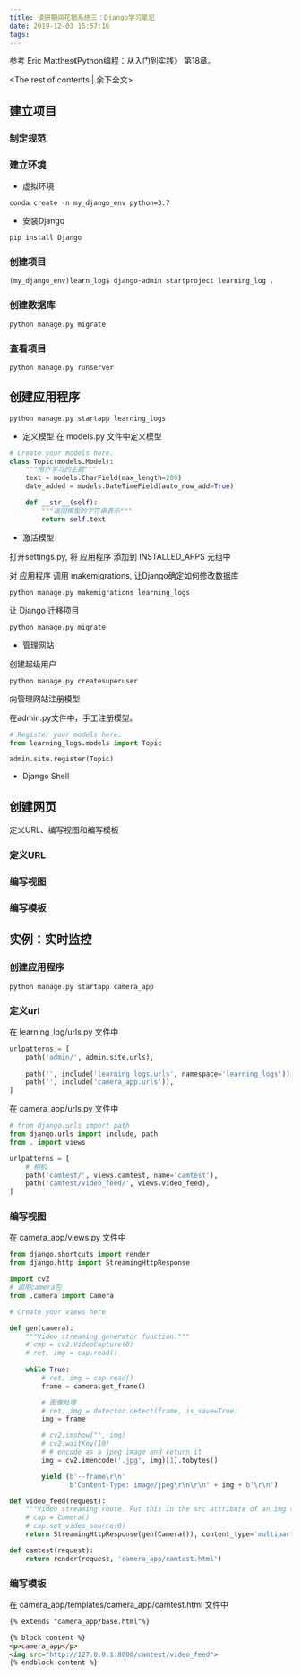 ```yaml
---
title: 读研期间花销系统三：Django学习笔记
date: 2019-12-03 15:57:16
tags:
---
```


参考 Eric Matthes《Python编程：从入门到实践》 第18章。

<!-- more -->
<The rest of contents | 余下全文>

## 建立项目

### 制定规范

### 建立环境
* 虚拟环境
``` shell
conda create -n my_django_env python=3.7
```
* 安装Django
``` shell
pip install Django
```
### 创建项目
``` shell
(my_django_env)learn_log$ django-admin startproject learning_log .
```
### 创建数据库
``` shell
python manage.py migrate
```

### 查看项目
``` shell
python manage.py runserver
```

## 创建应用程序
``` shell
python manage.py startapp learning_logs
```

* 定义模型
在 models.py 文件中定义模型
``` python
# Create your models here.
class Topic(models.Model):
    """用户学习的主题"""
    text = models.CharField(max_length=200)
    date_added = models.DateTimeField(auto_now_add=True)

    def __str__(self):
        """返回模型的字符串表示"""
        return self.text
```

* 激活模型

打开settings.py, 将 应用程序 添加到 INSTALLED_APPS 元组中  

对 应用程序 调用 makemigrations, 让Django确定如何修改数据库
``` shell
python manage.py makemigrations learning_logs
```

让 Django 迁移项目
``` shell
python manage.py migrate
```

* 管理网站

创建超级用户
``` shell
python manage.py createsuperuser
```

向管理网站注册模型

在admin.py文件中，手工注册模型。
``` python
# Register your models here.
from learning_logs.models import Topic

admin.site.register(Topic)
```


* Django Shell

## 创建网页

定义URL、编写视图和编写模板

### 定义URL  

### 编写视图  

### 编写模板  

## 实例：实时监控

### 创建应用程序
``` shell
python manage.py startapp camera_app
```

### 定义url

在 learning_log/urls.py 文件中
``` python
urlpatterns = [
    path('admin/', admin.site.urls),
    
    path('', include('learning_logs.urls', namespace='learning_logs')),
    path('', include('camera_app.urls')),
]
```

在 camera_app/urls.py 文件中
``` python
# from django.urls import path
from django.urls import include, path
from . import views

urlpatterns = [
    # 相机
    path('camtest/', views.camtest, name='camtest'),
    path('camtest/video_feed/', views.video_feed),
]
```

### 编写视图  

在 camera_app/views.py 文件中
``` python
from django.shortcuts import render
from django.http import StreamingHttpResponse

import cv2
# 调用camera包
from .camera import Camera

# Create your views here.

def gen(camera):
    """Video streaming generator function."""
    # cap = cv2.VideoCapture(0)
    # ret, img = cap.read()
    
    while True:
        # ret, img = cap.read()
        frame = camera.get_frame()

        # 图像处理
        # ret, img = detector.detect(frame, is_save=True)
        img = frame

        # cv2.imshow("", img)
        # cv2.waitKey(10)
        # # encode as a jpeg image and return it
        img = cv2.imencode('.jpg', img)[1].tobytes()

        yield (b'--frame\r\n'
               b'Content-Type: image/jpeg\r\n\r\n' + img + b'\r\n')

def video_feed(request):
    """Video streaming route. Put this in the src attribute of an img tag."""
    # cap = Camera()
    # cap.set_video_source(0)
    return StreamingHttpResponse(gen(Camera()), content_type='multipart/x-mixed-replace; boundary=frame')

def camtest(request):
    return render(request, 'camera_app/camtest.html')

```

### 编写模板  


在 camera_app/templates/camera_app/camtest.html 文件中
``` html
{% extends "camera_app/base.html"%}

{% block content %}
<p>camera_app</p>
<img src="http://127.0.0.1:8000/camtest/video_feed">
{% endblock content %}
```


